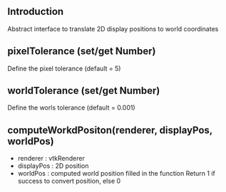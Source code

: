 ## Introduction

Abstract interface to translate 2D display positions to world coordinates

## pixelTolerance (set/get Number)

Define the pixel tolerance (default = 5)

## worldTolerance (set/get Number)

Define the worls tolerance (default = 0.001)

## computeWorkdPositon(renderer, displayPos, worldPos)

- renderer : vtkRenderer
- displayPos : 2D position
- worldPos : computed world position filled in the function
Return 1 if success to convert position, else 0